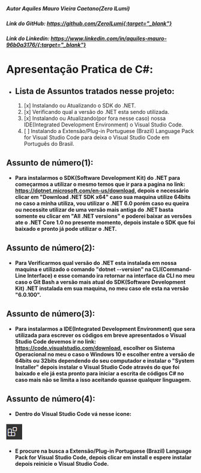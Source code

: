 ##### Autor Aquiles Mauro Vieira Caetano(Zero ILumi)
##### Link do GitHub: https://github.com/ZeroILumi{:target="_blank"}
##### Link do Linkedin: https://www.linkedin.com/in/aquiles-mauro-96b0a3176/{:target="_blank"}
# Apresentação Pratica de C#:
  * ## Lista de Assuntos tratados nesse projeto:
    1. [x] Instalando ou Atualizando o SDK do .NET.  
    2. [x] Verificando qual a versão do .NET esta sendo utilizada.
	3. [x] Instalando ou Atualizando(por fora nesse caso) nossa IDE(Integrated Development Environment) o Visual Studio Code.
	4. [ ] Instalando a Extensão/Plug-in Portuguese (Brazil) Language Pack for Visual Studio Code para deixa o Visual Studio Code em Português do Brasil.

##  Assunto de número(1):
  * #### Para instalarmos o SDK(Software Development Kit) do .NET para começarmos a utilizar o mesmo temos que ir para a pagina no link: https://dotnet.microsoft.com/en-us/download, depois e necessário clicar em "Download .NET SDK x64" caso sua maquina utilize 64bits no caso a minha utiliza, vou utilizar o .NET 6.0 porém caso eu queira ou necessite utilizar de uma versão mais antiga do .NET basta somente eu clicar em "All .NET versions" e poderei baixar as versões ate o .NET Core 1.0 no presente momento, depois instale o SDK que foi baixado e pronto já pode utilizar o .NET.
## Assunto de número(2):
  * #### Para Verificarmos qual versão do .NET esta instalada em nossa maquina e utilizado o comando "dotnet --version" na CLI(Command-Line Interface) e esse comando ira retornar na interface da CLI no meu caso o Git Bash a versão mais atual do SDK(Software Development Kit) .NET instalada em sua maquina, no meu caso ele esta na versão "6.0.100".
## Assunto de número(3):
  * #### Para instalarmos a IDE(Integrated Development Environment) que sera utilizada para escrever os códigos em breve apresentados o Visual Studio Code devemos ir no link: https://code.visualstudio.com/download, escolher os Sistema Operacional no meu o caso o Windows 10 e escolher entre a versão de 64bits ou 32bits dependendo do seu computador e instalar o "System Installer" depois instalar o Visual Studio Code através do que foi baixado e ele já esta pronto para iniciar a escrita de códigos C# no caso mais não se limita a isso aceitando quasse qualquer linguagem.
## Assunto de número(4):
  * #### Dentro do Visual Studio Code vá nesse icone:
  ![Imagem de Extensão/Plug-in VS Code](Imagens_README/Extensoes_VS_Code_Imagem.png)
  * #### E procure na busca a Extensão/Plug-in Portuguese (Brazil) Language Pack for Visual Studio Code, depois clicar em install e espere instalar depois reinicie o Visual Studio Code.
  



